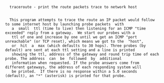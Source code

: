       traceroute - print the route packets trace to network host
      
      
      This program attempts to trace the route an IP packet would follow to some internet host by launching probe packets  with
       a  small  ttl (time to live) then listening for an ICMP "time exceeded" reply from a gateway.  We start our probes with a
       ttl of one and increase by one until we get an ICMP "port unreachable" (or TCP reset), which means we got to the  "host",
       or  hit  a  max (which defaults to 30 hops). Three probes (by default) are sent at each ttl setting and a line is printed
       showing the ttl, address of the gateway and round trip time of each probe. The address  can  be  followed  by  additional
       information when requested. If the probe answers come from different gateways, the address of each responding system will
       be printed.  If there is no response within a 5.0 seconds (default), an "*" (asterisk) is printed for that probe.
